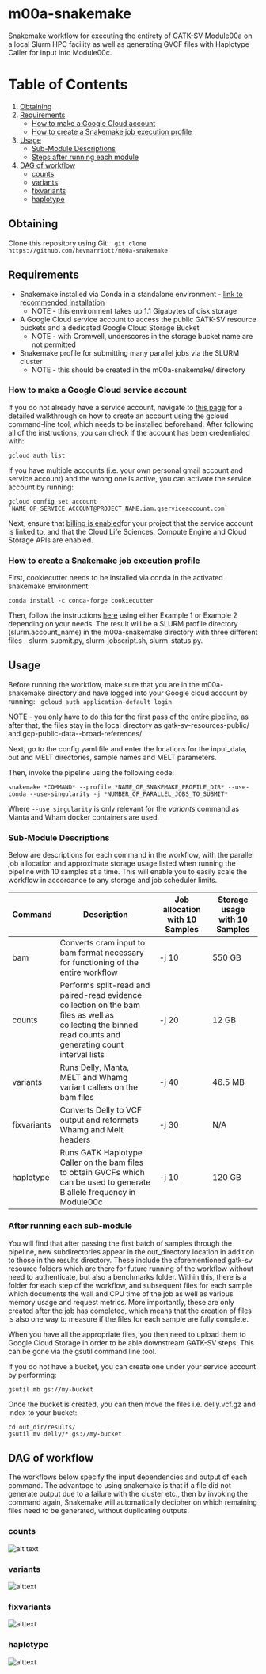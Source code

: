 # m00a-snakemake
Snakemake workflow for executing the entirety of GATK-SV Module00a on a local Slurm HPC facility as well as generating GVCF files with Haplotype Caller for input into Module00c. 

# Table of Contents
1. [Obtaining](#obtaining)
2. [Requirements](#requirements)
   * [How to make a Google Cloud account](#how-to-make-a-Google-Cloud-service-account)
   * [How to create a Snakemake job execution profile](#how-to-create-a-Snakemake-job-execution-profile)
3. [Usage](#usage)
   * [Sub-Module Descriptions](#sub-module-descriptions)
   * [Steps after running each module](#steps-after-running-each-module)
4. [DAG of workflow](#dag-of-workflow) 
   * [counts](#counts)
   * [variants](#variants)
   * [fixvariants](#fixvariants)
   * [haplotype](#haplotype)

## Obtaining
Clone this repository using Git:
``` git clone https://github.com/hevmarriott/m00a-snakemake```

## Requirements
- Snakemake installed via Conda in a standalone environment - [link to recommended installation](https://snakemake.readthedocs.io/en/stable/getting_started/installation.html)
   * NOTE - this environment takes up 1.1 Gigabytes of disk storage
- A Google Cloud service account to access the public GATK-SV resource buckets and a dedicated Google Cloud Storage Bucket
   * NOTE - with Cromwell, underscores in the storage bucket name are not permitted
- Snakemake profile for submitting many parallel jobs via the SLURM cluster
   * NOTE - this should be created in the m00a-snakemake/ directory

### How to make a Google Cloud service account
If you do not already have a service account, navigate to [this page](https://cloud.google.com/iam/docs/creating-managing-service-accounts) for a detailed walkthrough on how to create an account using the gcloud command-line tool, which needs to be installed beforehand. After following all of the instructions, you can check if the account has been credentialed with:
```
gcloud auth list
``` 
If you have multiple accounts (i.e. your own personal gmail account and service account) and the wrong one is active, you can activate the service account by running:
```
gcloud config set account `NAME_OF_SERVICE_ACCOUNT@PROJECT_NAME.iam.gserviceaccount.com`
```

Next, ensure that [billing is enabled](https://cloud.google.com/billing/docs/how-to/modify-project)for your project that the service account is linked to, and that the Cloud Life Sciences, Compute Engine and Cloud Storage APIs are enabled.

### How to create a Snakemake job execution profile
First, cookiecutter needs to be installed via conda in the activated snakemake environment:
```
conda install -c conda-forge cookiecutter
```
Then, follow the instructions [here](https://github.com/Snakemake-Profiles/slurm) using either Example 1 or Example 2 depending on your needs. The result will be a SLURM profile directory (slurm.account_name) in the m00a-snakemake directory with three different files - slurm-submit.py, slurm-jobscript.sh, slurm-status.py.

## Usage
Before running the workflow, make sure that you are in the m00a-snakemake directory and have logged into your Google cloud account by running:
``` gcloud auth application-default login```

NOTE - you only have to do this for the first pass of the entire pipeline, as after that, the files stay in the local directory as gatk-sv-resources-public/ and gcp-public-data--broad-references/

Next, go to the config.yaml file and enter the locations for the input_data, out and MELT directories, sample names and MELT parameters. 

Then, invoke the pipeline using the following code:
``` 
snakemake *COMMAND* --profile *NAME_OF_SNAKEMAKE_PROFILE_DIR* --use-conda --use-singularity -j *NUMBER_OF_PARALLEL_JOBS_TO_SUBMIT*
```
Where ```--use singularity``` is only relevant for the *variants* command as Manta and Wham docker containers are used. 

### Sub-Module Descriptions
Below are descriptions for each command in the workflow, with the parallel job allocation and approximate storage usage listed when running the pipeline with 10 samples at a time. This will enable you to easily scale the workflow in accordance to any storage and job scheduler limits. 

| Command | Description | Job allocation with 10 Samples | Storage usage with 10 Samples | 
| --- | --- | --- | --- |
| bam | Converts cram input to bam format necessary for functioning of the entire workflow | -j 10 | 550 GB
| counts | Performs split-read and paired-read evidence collection on the bam files as well as collecting the binned read counts and generating count interval lists | -j 20 | 12 GB
| variants | Runs Delly, Manta, MELT and Whamg variant callers on the bam files | -j 40 | 46.5 MB
| fixvariants | Converts Delly to VCF output and reformats Whamg and Melt headers | -j 30 | N/A 
| haplotype | Runs GATK Haplotype Caller on the bam files to obtain GVCFs which can be used to generate B allele frequency in Module00c | -j 10 | 120 GB

### After running each sub-module
You will find that after passing the first batch of samples through the pipeline, new subdirectories appear in the out_directory location in addition to those in the results directory. These include the aforementioned gatk-sv resource folders which are there for future running of the workflow without need to authenticate, but also a benchmarks folder. Within this, there is a folder for each step of the workflow, and subsequent files for each sample which documents the wall and CPU time of the job as well as various memory usage  and request metrics. More importantly, these are only created after the job has completed, which means that the creation of files is also one way to measure if the files for each sample are fully complete. 

When you have all the appropriate files, you then need to upload them to Google Cloud Storage in order to be able downstream GATK-SV steps. This can be gone via the gsutil command line tool. 

If you do not have a bucket, you can create one under your service account by performing:
``` 
gsutil mb gs://my-bucket 
```
Once the bucket is created, you can then move the files i.e. delly.vcf.gz and index to your bucket:
```
cd out_dir/results/
gsutil mv delly/* gs://my-bucket
```

## DAG of workflow
The workflows below specify the input dependencies and output of each command. The advantage to using snakemake is that if a file did not generate output due to a failure with the cluster etc., then by invoking the command again, Snakemake will automatically decipher on which remaining files need to be generated, without duplicating outputs.

### counts
![alt text](https://github.com/hevmarriott/m00a-snakemake/blob/main/counts.PNG)
### variants
![alttext](https://github.com/hevmarriott/m00a-snakemake/blob/main/variants.PNG)
### fixvariants
![alttext](https://github.com/hevmarriott/m00a-snakemake/blob/main/fixvariants.PNG)
### haplotype
![alttext](https://github.com/hevmarriott/m00a-snakemake/blob/main/haplotype.PNG)
